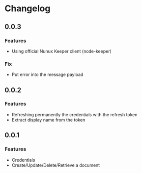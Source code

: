 Changelog
=========

0.0.3
-----

### Features

* Using official Nunux Keeper client (node-keeper)

### Fix

* Put error into the message payload

0.0.2
-----

### Features

* Refreshing permanently the credentials with the refresh token
* Extract display name from the token

0.0.1
-----

### Features

* Credentials
* Create/Update/Delete/Retrieve a document

